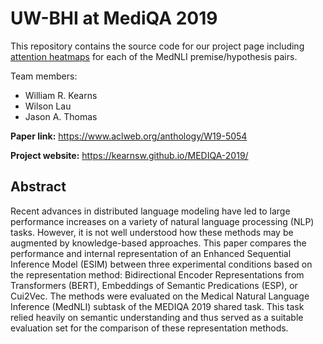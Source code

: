 
# UW-BHI at MediQA 2019

This repository contains the source code for our project page including [attention heatmaps](https://github.com/kearnsw/MEDIQA-2019/tree/master/docs/assets/heatmaps) for each of the MedNLI premise/hypothesis pairs.  

Team members:  
* William R. Kearns
* Wilson Lau  
* Jason A. Thomas

__Paper link:__ https://www.aclweb.org/anthology/W19-5054

__Project website:__ https://kearnsw.github.io/MEDIQA-2019/

## Abstract
Recent advances in distributed language modeling have led to large performance increases on a variety of natural language processing (NLP) tasks. However, it is not well understood how these methods may be augmented by knowledge-based approaches. This paper compares the performance and internal representation of an Enhanced Sequential Inference Model (ESIM) between three experimental conditions based on the representation method: Bidirectional Encoder Representations from Transformers (BERT), Embeddings of Semantic Predications (ESP), or Cui2Vec. The methods were evaluated on the Medical Natural Language Inference (MedNLI) subtask of the MEDIQA 2019 shared task. This task relied heavily on semantic understanding and thus served as a suitable evaluation set for the comparison of these representation methods.

